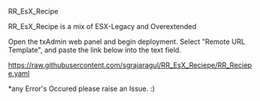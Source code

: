 RR_EsX_Recipe

RR_EsX_Recipe is a mix of ESX-Legacy and Overextended


Open the txAdmin web panel and begin deployment.
Select "Remote URL Template", and paste the link below into the text field.

https://raw.githubusercontent.com/sgrajaragul/RR_EsX_Reciepe/RR_Reciepe.yaml


*any Error's Occured please raise an Issue. :)
